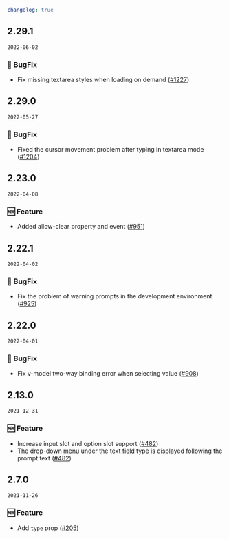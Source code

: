 ```yaml
changelog: true
```

## 2.29.1

`2022-06-02`

### 🐛 BugFix

- Fix missing textarea styles when loading on demand ([#1227](https://github.com/mb-design/mb-design-vue/pull/1227))


## 2.29.0

`2022-05-27`

### 🐛 BugFix

- Fixed the cursor movement problem after typing in textarea mode ([#1204](https://github.com/mb-design/mb-design-vue/pull/1204))


## 2.23.0

`2022-04-08`

### 🆕 Feature

- Added allow-clear property and event ([#951](https://github.com/mb-design/mb-design-vue/pull/951))


## 2.22.1

`2022-04-02`

### 🐛 BugFix

- Fix the problem of warning prompts in the development environment ([#925](https://github.com/mb-design/mb-design-vue/pull/925))


## 2.22.0

`2022-04-01`

### 🐛 BugFix

- Fix v-model two-way binding error when selecting value ([#908](https://github.com/mb-design/mb-design-vue/pull/908))


## 2.13.0

`2021-12-31`

### 🆕 Feature

- Increase input slot and option slot support ([#482](https://github.com/mb-design/mb-design-vue/pull/482))
- The drop-down menu under the text field type is displayed following the prompt text ([#482](https://github.com/mb-design/mb-design-vue/pull/482))


## 2.7.0

`2021-11-26`

### 🆕 Feature

- Add `type` prop ([#205](https://github.com/mb-design/mb-design-vue/pull/205))

